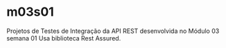 # m03s01

Projetos de Testes de Integração da API REST desenvolvida no Módulo 03 semana 01
Usa biblioteca Rest Assured.
